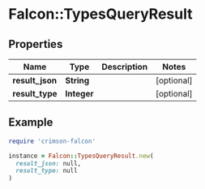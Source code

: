 # Falcon::TypesQueryResult

## Properties

| Name | Type | Description | Notes |
| ---- | ---- | ----------- | ----- |
| **result_json** | **String** |  | [optional] |
| **result_type** | **Integer** |  | [optional] |

## Example

```ruby
require 'crimson-falcon'

instance = Falcon::TypesQueryResult.new(
  result_json: null,
  result_type: null
)
```


